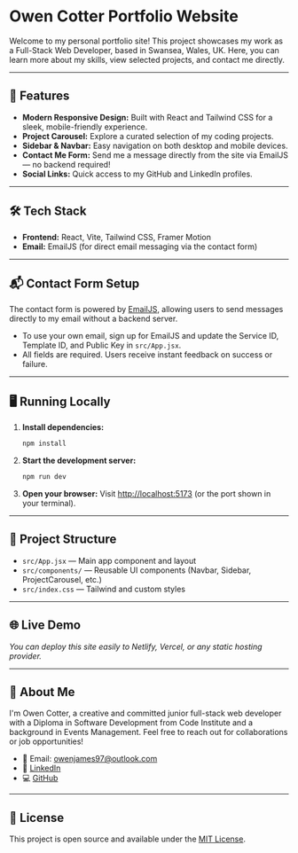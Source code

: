 # Owen Cotter Portfolio Website

Welcome to my personal portfolio site! This project showcases my work as a Full-Stack Web Developer, based in Swansea, Wales, UK. Here, you can learn more about my skills, view selected projects, and contact me directly.

---

## 🚀 Features

- **Modern Responsive Design:** Built with React and Tailwind CSS for a sleek, mobile-friendly experience.
- **Project Carousel:** Explore a curated selection of my coding projects.
- **Sidebar & Navbar:** Easy navigation on both desktop and mobile devices.
- **Contact Me Form:** Send me a message directly from the site via EmailJS — no backend required!
- **Social Links:** Quick access to my GitHub and LinkedIn profiles.

---

## 🛠️ Tech Stack

- **Frontend:** React, Vite, Tailwind CSS, Framer Motion
- **Email:** EmailJS (for direct email messaging via the contact form)

---

## 📬 Contact Form Setup

The contact form is powered by [EmailJS](https://www.emailjs.com/), allowing users to send messages directly to my email without a backend server.

- To use your own email, sign up for EmailJS and update the Service ID, Template ID, and Public Key in `src/App.jsx`.
- All fields are required. Users receive instant feedback on success or failure.

---

## 🖥️ Running Locally

1. **Install dependencies:**
   ```bash
   npm install
   ```
2. **Start the development server:**
   ```bash
   npm run dev
   ```
3. **Open your browser:**
   Visit [http://localhost:5173](http://localhost:5173) (or the port shown in your terminal).

---

## 📂 Project Structure

- `src/App.jsx` — Main app component and layout
- `src/components/` — Reusable UI components (Navbar, Sidebar, ProjectCarousel, etc.)
- `src/index.css` — Tailwind and custom styles

---

## 🌐 Live Demo

_You can deploy this site easily to Netlify, Vercel, or any static hosting provider._

---

## 🙋 About Me

I'm Owen Cotter, a creative and committed junior full-stack web developer with a Diploma in Software Development from Code Institute and a background in Events Management. Feel free to reach out for collaborations or job opportunities!

- 📧 Email: owenjames97@outlook.com
- 💼 [LinkedIn](https://www.linkedin.com/in/junior-software-dev-owen-cotter)
- 💻 [GitHub](https://github.com/Ojay97-hub)

---

## 📝 License

This project is open source and available under the [MIT License](LICENSE).
